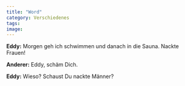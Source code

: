 ```yaml
---
title: "Word"
category: Verschiedenes
tags: 
image: 
---
```


**Eddy:** Morgen geh ich schwimmen und danach in die Sauna. Nackte Frauen!  

**Anderer:** Eddy, schäm Dich.  

**Eddy:** Wieso? Schaust Du nackte Männer?